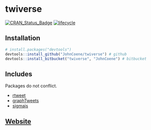 # twiverse

[![CRAN_Status_Badge](http://www.r-pkg.org/badges/version/twiverse)](https://cran.r-project.org/package=twiverse) [![lifecycle](https://img.shields.io/badge/lifecycle-experimental-orange.svg)](https://www.tidyverse.org/lifecycle/#experimental)

## Installation

``` r
# install.packages("devtools")
devtools::install_github("JohnCoene/twiverse") # github
devtools::install_bitbucket("twiverse", "JohnCoene") # bitbucket
```

## Includes

Packages do not conflict.

- [rtweet](http://rtweet.info/)
- [graphTweets](http://graphtweets.john-coene.com/)
- [sigmajs](http://sigmajs.john-coene.com/)

## [Website](http://twiverse.john-coene.com)
